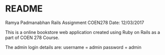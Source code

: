 # README

Ramya Padmanabhan
Rails Assignment COEN278
Date: 12/03/2017

This is a online bookstore web application created using Ruby on Rails as a part of 
COEN 278 Course.

The admin login details are:
username = admin
password = admin


